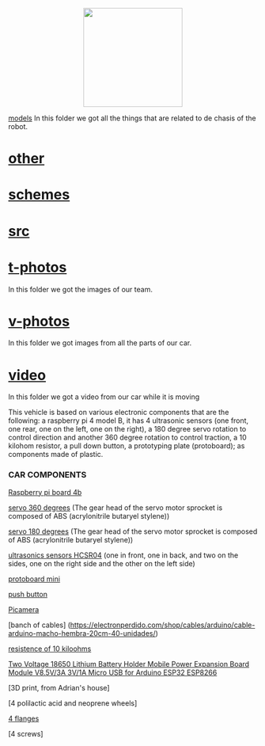 <p align="center">
  <img width="200" height="200" src="https://github.com/Ploirad/WRO-2024-ArduMASTERS/assets/148375115/122c7233-1e41-4727-894d-9d810f12458b">
</p> 

 [models](https://github.com/Ploirad/WRO-2024-ArduMASTERS/tree/main/models)
  In this folder we got all the things that are related to de chasis of the robot.
# [other](https://github.com/Ploirad/WRO-2024-ArduMASTERS/tree/main/other)

# [schemes](https://github.com/Ploirad/WRO-2024-ArduMASTERS/tree/main/schemes)

# [src](https://github.com/Ploirad/WRO-2024-ArduMASTERS/tree/main/src)

# [t-photos](https://github.com/Ploirad/WRO-2024-ArduMASTERS/tree/main/t-photos)
  In this folder we got the images of our team.
# [v-photos](https://github.com/Ploirad/WRO-2024-ArduMASTERS/tree/main/v-photos)
  In this folder we got images from all the parts of our car.
# [video](https://github.com/Ploirad/WRO-2024-ArduMASTERS/tree/main/video)
  In this folder we got a video from our car while it is moving

This vehicle is based on various electronic components that are the following: a raspberry pi 4 model B, it has 4 ultrasonic sensors (one front, one rear, one on the left, one on the right), a 180 degree servo rotation to control direction and another 360 degree rotation to control traction, a 10 kilohom resistor, a pull down button, a prototyping plate (protoboard); as components made of plastic.

<h3>CAR COMPONENTS </h2>

  [Raspberry pi board 4b](https://www.pccomponentes.com/raspberry-pi-4-modelo-b-1gb?srsltid=AfmBOor7e5gz_l_mhNrlmIvPpev5mD4w_F6gRI0Sq0gdIIrgkIOrMfPgvyI)

  [servo 360 degrees](https://www.kiwi-electronics.com/en/sg90-servo-360-degree-continuous-rotation-1-3kg-cm-9g-10866) (The gear head of the servo motor sprocket is composed of ABS (acrylonitrile butaryel stylene))

  [servo 180 degrees](https://novatronicec.com/index.php/product/servo-sg90-9g-180-grados-2/) (The gear head of the servo motor sprocket is composed of ABS (acrylonitrile butaryel stylene))

  [ultrasonics sensors HCSR04](https://www.amazon.es/HC-SR04-Ultrasonic-Distance-Measuring-Transducer/dp/B08LYX2H7L) (one in front, one in back, and two on the sides, one on the right side and the other on the left side)

  [protoboard mini](https://www.electrocomponentes.es/placas/275-mini-protoboard-170-puntos-enlazable-blanco.html)

  [push button](https://es.aliexpress.com/item/1005001293071404.html?src=google)

  [Picamera](https://www.amazon.es/Raspberry-Pi-Camera-Module-8MP/dp/B01ER2SKFS)

  [banch of cables] (https://electronperdido.com/shop/cables/arduino/cable-arduino-macho-hembra-20cm-40-unidades/)

  [resistence of 10 kiloohms](https://www.agelectronica.com/detalle.php?p=RP-10K)

  [Two Voltage 18650 Lithium Battery Holder Mobile Power Expansion Board Module V8.5V/3A 3V/1A Micro USB for Arduino ESP32 ESP8266](https://es.aliexpress.com/item/1005005748706142.html?gatewayAdapt=glo2esp)

  [3D print, from Adrian's house]

  [4 polilactic acid and neoprene wheels]

  [4 flanges](https://www.amazon.es/ISOLATECH-incoloras-bicicleta-naturaleza-resistente/dp/B0CC254RH5?source=ps-sl-shoppingads-lpcontext&ref_=fplfs&smid=A3NCGPGAY5WDC1&th=1)

  [4 screws]
